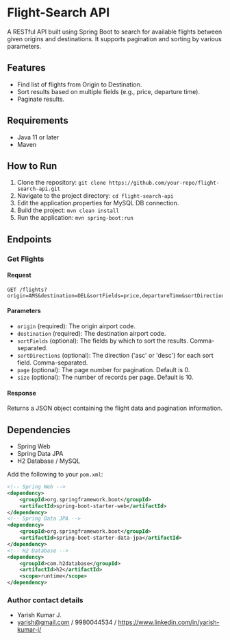# Flight-Search API

A RESTful API built using Spring Boot to search for available flights between given origins and destinations. It supports pagination and sorting by various parameters.

## Features

- Find list of flights from Origin to Destination.
- Sort results based on multiple fields (e.g., price, departure time).
- Paginate results.

## Requirements

- Java 11 or later
- Maven

## How to Run

1. Clone the repository: `git clone https://github.com/your-repo/flight-search-api.git`
2. Navigate to the project directory: `cd flight-search-api`
3. Edit the application.properties for MySQL DB connection. 
4. Build the project: `mvn clean install`
5. Run the application: `mvn spring-boot:run`

## Endpoints

### Get Flights

#### Request

```
GET /flights?origin=AMS&destination=DEL&sortFields=price,departureTime&sortDirections=asc,desc&page=0&size=10
```

#### Parameters

- `origin` (required): The origin airport code.
- `destination` (required): The destination airport code.
- `sortFields` (optional): The fields by which to sort the results. Comma-separated.
- `sortDirections` (optional): The direction ('asc' or 'desc') for each sort field. Comma-separated.
- `page` (optional): The page number for pagination. Default is 0.
- `size` (optional): The number of records per page. Default is 10.

#### Response

Returns a JSON object containing the flight data and pagination information.

## Dependencies

- Spring Web
- Spring Data JPA
- H2 Database / MySQL 

Add the following to your `pom.xml`:

```xml
<!-- Spring Web -->
<dependency>
    <groupId>org.springframework.boot</groupId>
    <artifactId>spring-boot-starter-web</artifactId>
</dependency>
<!-- Spring Data JPA -->
<dependency>
    <groupId>org.springframework.boot</groupId>
    <artifactId>spring-boot-starter-data-jpa</artifactId>
</dependency>
<!-- H2 Database -->
<dependency>
    <groupId>com.h2database</groupId>
    <artifactId>h2</artifactId>
    <scope>runtime</scope>
</dependency>
```

### Author contact details
- Yarish Kumar J. 
- yarish@gmail.com / 9980044534 / https://www.linkedin.com/in/yarish-kumar-j/